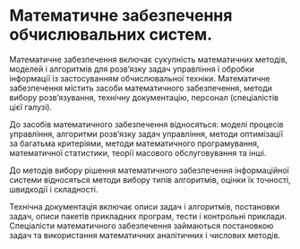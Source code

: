 # Математичне забезпечення обчислювальних систем.
Математичне забезпечення включає сукупність математичних методів, моделей і алгоритмів для розв’язку задач управління і обробки інформації із застосуванням обчислювальної техніки. Математичне забезпечення містить засоби математичного забезпечення, методи вибору розв’язування, технічну документацію, персонал (спеціалістів цієї галузі).

До засобів математичного забезпечення відносяться: моделі процесів управління, алгоритми розв’язку задач управління, методи оптимізації за багатьма критеріями, методи математичного програмування, математичної статистики, теорії масового обслуговування та інші.

До методів вибору рішення математичного забезпечення інформаційної системи відносяться методи вибору типів алгоритмів, оцінки їх точності, швидкодії і складності.

Технічна документація включає описи задач і алгоритмів, постановки задач, описи пакетів прикладних програм, тести і контрольні приклади. Спеціалісти математичного забезпечення займаються постановкою задач та використання математичних аналітичних і числових методів.
